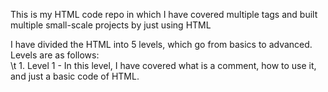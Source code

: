 This is my HTML code repo in which I have covered multiple tags and built multiple small-scale projects by just using HTML <br>

I have divided the HTML into 5 levels, which go from basics to advanced. <br>
Levels are as follows: <br>
	\t 1. Level 1 - In this level, I have covered what is a comment, how to use it, and just a basic code of HTML.
